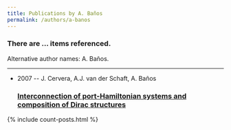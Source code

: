 ```yaml
---
title: Publications by A. Baños
permalink: /authors/a-banos
---
```


<h3 id="number-posts">There are ... items referenced.</h3>
<p id='info-authors'>Alternative author names: A. Baños.</p>
<hr />
<ul class="post-list">
<li><span class='post-meta'>2007 -- J. Cervera, A.J. van der Schaft, A. Baños</span><h3><a class='post-link' href="{{ site.baseurl }}/interconnection-of-port-hamiltonian-systems-and-composition-of-dirac-structures">Interconnection of port-Hamiltonian systems and composition of Dirac structures</a></h3></li>

</ul>
{% include count-posts.html %}
